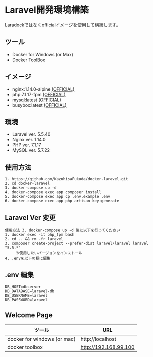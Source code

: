 # Laravel開発環境構築
Laradockではなくofficialイメージを使用して構築します。

## ツール
* Docker for Windows (or Max)
* Docker ToolBox

## イメージ
* nginx:1.14.0-alpine [(OFFICIAL)](https://hub.docker.com/_/nginx/)
* php:7.1.17-fpm [(OFFICIAL)](https://hub.docker.com/_/php/)
* mysql:latest [(OFFICIAL)](https://hub.docker.com/_/mysql/)
* busybox:latest [(OFFICIAL)](https://hub.docker.com/_/busybox/)

## 環境
* Laravel ver. 5.5.40
* Nginx ver. 1.14.0
* PHP ver. 7.1.17
* MySQL ver. 5.7.22

## 使用方法
```
1. https://github.com/KazuhisaFukuda/docker-laravel.git
2. cd docker-laravel
3. docker-compose up -d
4. docker-compose exec app composer install
5. docker-compose exec app cp .env.example .env
6. docker-compose exec app php artisan key:generate
```

## Laravel Ver 変更
```
使用方法 3. docker-compose up -d 後に以下を行ってください
1. docker exec -it php_fpm bash
2. cd .. && rm -fr laravel
3. composer create-project --prefer-dist laravel/laravel laravel "5.5.*"
     ※使用したいバージョンをインストール
4. .envを以下の様に編集
```

## .env 編集
```
DB_HOST=dbserver
DB_DATABASE=laravel-db
DB_USERNAME=laravel
DB_PASSWORD=laravel
```

## Welcome Page
| ツール | URL |
| ---- | ---- |
| docker for windows (or mac) | http://localhost |
| docker toolbox | http://192.168.99.100 |
